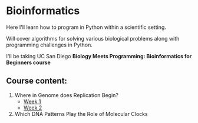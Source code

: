 # Bioinformatics
Here I'll learn how to program in Python within a scientific setting.

Will cover algorithms for solving various biological problems along with programming challenges in Python.

I'll be taking UC San Diego **Biology Meets Programming: Bioinformatics for Beginners course**

## Course content:
1. Where in Genome does Replication Begin?
    - [Week 1](https://github.com/birisora/Science/tree/master/bioinformatics/Week1)
    - [Week 2](https://github.com/birisora/Science/tree/master/bioinformatics/Week2)
2. Which DNA Patterns Play the Role of Molecular Clocks
